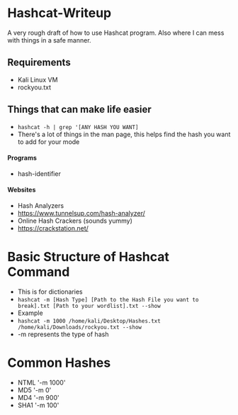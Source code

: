 # Hashcat-Writeup
A very rough draft of how to use Hashcat program. Also where I can mess with things in a safe manner. 

## Requirements ##
* Kali Linux VM
* rockyou.txt 

## Things that can make life easier ##
* `hashcat -h | grep '[ANY HASH YOU WANT]`
* There's a lot of things in the man page, this helps find the hash you want to add for your mode

#### Programs ####
* hash-identifier

#### Websites ####
* Hash Analyzers
* https://www.tunnelsup.com/hash-analyzer/
* Online Hash Crackers (sounds yummy)
* https://crackstation.net/

# Basic Structure of Hashcat Command #
* This is for dictionaries
* `hashcat -m [Hash Type] [Path to the Hash File you want to break].txt [Path to your wordlist].txt --show`
* Example
* `hashcat -m 1000 /home/kali/Desktop/Hashes.txt /home/kali/Downloads/rockyou.txt --show`
* -m represents the type of hash

# Common Hashes #
* NTML '-m 1000'
* MD5 '-m 0'
* MD4 '-m 900'
* SHA1 '-m 100'

